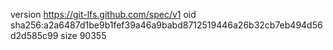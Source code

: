 version https://git-lfs.github.com/spec/v1
oid sha256:a2a6487d1be9b1fef39a46a9babd8712519446a26b32cb7eb494d56d2d585c99
size 90355
